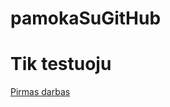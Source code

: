 # pamokaSuGitHub
<!DOCTYPE html>

<head>

</head>

<body>
	<h1>Tik testuoju</h1>
  <a href="http://justinopuslapis.ddns.net/">Pirmas darbas</a>
</body>

</html>
